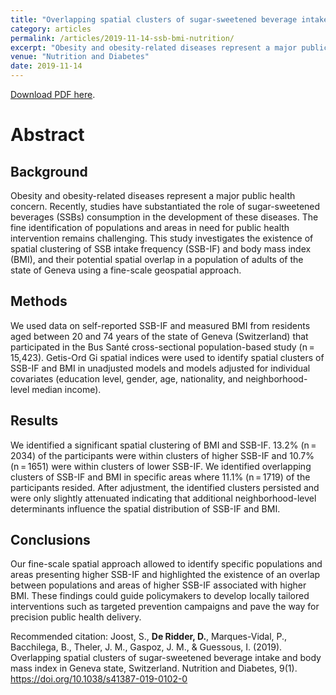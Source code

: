```yaml
---
title: "Overlapping spatial clusters of sugar-sweetened beverage intake and body mass index in Geneva state, Switzerland"
category: articles
permalink: /articles/2019-11-14-ssb-bmi-nutrition/
excerpt: "Obesity and obesity-related diseases represent a major public health concern. Recently, studies have substantiated the role of sugar-sweetened beverages (SSBs) consumption in the development of these diseases. The fine identification of populations and areas in need for public health intervention remains challenging. This study investigates the existence of spatial clustering of SSB intake frequency (SSB-IF) and body mass index (BMI), and their potential spatial overlap in a population of adults of the state of Geneva using a fine-scale geospatial approach."
venue: "Nutrition and Diabetes"
date: 2019-11-14
---
```


<a href="https://doi.org/10.1038/s41387-019-0102-0">Download PDF here</a>.

# Abstract
## Background
Obesity and obesity-related diseases represent a major public health concern. Recently, studies have substantiated the role of sugar-sweetened beverages (SSBs) consumption in the development of these diseases. The fine identification of populations and areas in need for public health intervention remains challenging. This study investigates the existence of spatial clustering of SSB intake frequency (SSB-IF) and body mass index (BMI), and their potential spatial overlap in a population of adults of the state of Geneva using a fine-scale geospatial approach.

## Methods
We used data on self-reported SSB-IF and measured BMI from residents aged between 20 and 74 years of the state of Geneva (Switzerland) that participated in the Bus Santé cross-sectional population-based study (n = 15,423). Getis-Ord Gi spatial indices were used to identify spatial clusters of SSB-IF and BMI in unadjusted models and models adjusted for individual covariates (education level, gender, age, nationality, and neighborhood-level median income).

## Results
We identified a significant spatial clustering of BMI and SSB-IF. 13.2% (n = 2034) of the participants were within clusters of higher SSB-IF and 10.7% (n = 1651) were within clusters of lower SSB-IF. We identified overlapping clusters of SSB-IF and BMI in specific areas where 11.1% (n = 1719) of the participants resided. After adjustment, the identified clusters persisted and were only slightly attenuated indicating that additional neighborhood-level determinants influence the spatial distribution of SSB-IF and BMI.

## Conclusions
Our fine-scale spatial approach allowed to identify specific populations and areas presenting higher SSB-IF and highlighted the existence of an overlap between populations and areas of higher SSB-IF associated with higher BMI. These findings could guide policymakers to develop locally tailored interventions such as targeted prevention campaigns and pave the way for precision public health delivery.

Recommended citation: Joost, S., **De Ridder, D.**, Marques-Vidal, P., Bacchilega, B., Theler, J. M., Gaspoz, J. M., & Guessous, I. (2019). Overlapping spatial clusters of sugar-sweetened beverage intake and body mass index in Geneva state, Switzerland. Nutrition and Diabetes, 9(1). https://doi.org/10.1038/s41387-019-0102-0
